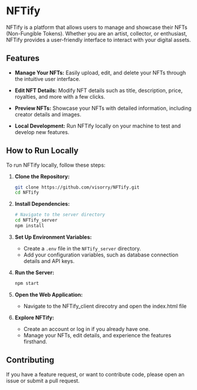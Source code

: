 # NFTify

NFTify is a platform that allows users to manage and showcase their NFTs (Non-Fungible Tokens). Whether you are an artist, collector, or enthusiast, NFTify provides a user-friendly interface to interact with your digital assets.

## Features

- **Manage Your NFTs:** Easily upload, edit, and delete your NFTs through the intuitive user interface.

- **Edit NFT Details:** Modify NFT details such as title, description, price, royalties, and more with a few clicks.

- **Preview NFTs:** Showcase your NFTs with detailed information, including creator details and images.

- **Local Development:** Run NFTify locally on your machine to test and develop new features.

## How to Run Locally

To run NFTify locally, follow these steps:

1. **Clone the Repository:**
    ```bash
    git clone https://github.com/visorry/NFTify.git
    cd NFTify
    ```

2. **Install Dependencies:**
    ```bash
    # Navigate to the server directory
    cd NFTify_server
    npm install
    ```

3. **Set Up Environment Variables:**
    - Create a `.env` file in the `NFTify_server` directory.
    - Add your configuration variables, such as database connection details and API keys.

4. **Run the Server:**
    ```bash
    npm start
    ```

5. **Open the Web Application:**
    - Navigate to the NFTify_client direcotry and open the index.html file

6. **Explore NFTify:**
    - Create an account or log in if you already have one.
    - Manage your NFTs, edit details, and experience the features firsthand.

## Contributing

If you have a feature request, or want to contribute code, please open an issue or submit a pull request.


